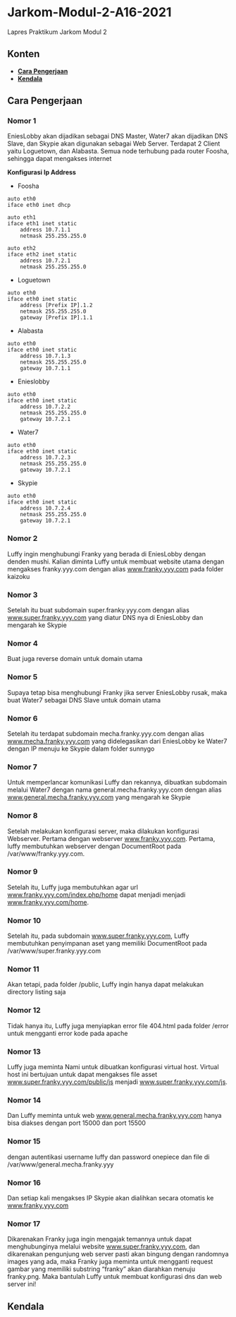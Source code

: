 # Jarkom-Modul-2-A16-2021
Lapres Praktikum Jarkom Modul 2

## **Konten**
* [**Cara Pengerjaan**](#cara-pengerjaan)
* [**Kendala**](#kendala)

## Cara Pengerjaan
### Nomor 1
EniesLobby akan dijadikan sebagai DNS Master, Water7 akan dijadikan DNS Slave, dan Skypie akan digunakan sebagai Web Server. Terdapat 2 Client yaitu Loguetown, dan Alabasta. Semua node terhubung pada router Foosha, sehingga dapat mengakses internet  

**Konfigurasi Ip Address**
* Foosha
```
auto eth0
iface eth0 inet dhcp

auto eth1
iface eth1 inet static
	address 10.7.1.1
	netmask 255.255.255.0

auto eth2
iface eth2 inet static
	address 10.7.2.1
	netmask 255.255.255.0
```
* Loguetown
```
auto eth0
iface eth0 inet static
	address [Prefix IP].1.2
	netmask 255.255.255.0
	gateway [Prefix IP].1.1
```
* Alabasta
```
auto eth0
iface eth0 inet static
	address 10.7.1.3
	netmask 255.255.255.0
	gateway 10.7.1.1
```
* Enieslobby
```
auto eth0
iface eth0 inet static
	address 10.7.2.2
	netmask 255.255.255.0
	gateway 10.7.2.1
```
* Water7
```
auto eth0
iface eth0 inet static
	address 10.7.2.3
	netmask 255.255.255.0
	gateway 10.7.2.1
```
* Skypie
```
auto eth0
iface eth0 inet static
	address 10.7.2.4
	netmask 255.255.255.0
	gateway 10.7.2.1
```
### Nomor 2
Luffy ingin menghubungi Franky yang berada di EniesLobby dengan denden mushi. Kalian diminta Luffy untuk membuat website utama dengan mengakses franky.yyy.com dengan alias www.franky.yyy.com pada folder kaizoku  
### Nomor 3
Setelah itu buat subdomain super.franky.yyy.com dengan alias www.super.franky.yyy.com yang diatur DNS nya di EniesLobby dan mengarah ke Skypie  
### Nomor 4
Buat juga reverse domain untuk domain utama  
### Nomor 5
Supaya tetap bisa menghubungi Franky jika server EniesLobby rusak, maka buat Water7 sebagai DNS Slave untuk domain utama  
### Nomor 6
Setelah itu terdapat subdomain mecha.franky.yyy.com dengan alias www.mecha.franky.yyy.com yang didelegasikan dari EniesLobby ke Water7 dengan IP menuju ke Skypie dalam folder sunnygo  
### Nomor 7
Untuk memperlancar komunikasi Luffy dan rekannya, dibuatkan subdomain melalui Water7 dengan nama general.mecha.franky.yyy.com dengan alias www.general.mecha.franky.yyy.com yang mengarah ke Skypie  
### Nomor 8
Setelah melakukan konfigurasi server, maka dilakukan konfigurasi Webserver. Pertama dengan webserver www.franky.yyy.com. Pertama, luffy membutuhkan webserver dengan DocumentRoot pada /var/www/franky.yyy.com.  
### Nomor 9
Setelah itu, Luffy juga membutuhkan agar url www.franky.yyy.com/index.php/home dapat menjadi menjadi www.franky.yyy.com/home.  
### Nomor 10
Setelah itu, pada subdomain www.super.franky.yyy.com, Luffy membutuhkan penyimpanan aset yang memiliki DocumentRoot pada /var/www/super.franky.yyy.com  
### Nomor 11
Akan tetapi, pada folder /public, Luffy ingin hanya dapat melakukan directory listing saja  
### Nomor 12
Tidak hanya itu, Luffy juga menyiapkan error file 404.html pada folder /error untuk mengganti error kode pada apache  
### Nomor 13
Luffy juga meminta Nami untuk dibuatkan konfigurasi virtual host. Virtual host ini bertujuan untuk dapat mengakses file asset www.super.franky.yyy.com/public/js menjadi www.super.franky.yyy.com/js.  
### Nomor 14
Dan Luffy meminta untuk web www.general.mecha.franky.yyy.com hanya bisa diakses dengan port 15000 dan port 15500  
### Nomor 15
dengan autentikasi username luffy dan password onepiece dan file di /var/www/general.mecha.franky.yyy  
### Nomor 16
Dan setiap kali mengakses IP Skypie akan dialihkan secara otomatis ke www.franky.yyy.com  
### Nomor 17
Dikarenakan Franky juga ingin mengajak temannya untuk dapat menghubunginya melalui website www.super.franky.yyy.com, dan dikarenakan pengunjung web server pasti akan bingung dengan randomnya images yang ada, maka Franky juga meminta untuk mengganti request gambar yang memiliki substring “franky” akan diarahkan menuju franky.png. Maka bantulah Luffy untuk membuat konfigurasi dns dan web server ini!  
## Kendala
